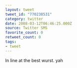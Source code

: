 ```yaml
---
layout: tweet
tweet_id: "770238531"
category: twitter
date: 2008-03-12T06:46:25.000Z
source: Twitter SMS
favorite_count: 0
retweet_count: 0
tags:
- tweet
---
```


In line at the best wurst. yah
